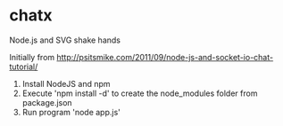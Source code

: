 chatx
=====

Node.js  and SVG  shake hands

Initially from http://psitsmike.com/2011/09/node-js-and-socket-io-chat-tutorial/

1. Install NodeJS and npm
2. Execute 'npm install -d' to create the node_modules folder from package.json
3. Run program 'node app.js'

